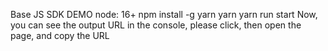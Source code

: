 Base JS SDK DEMO
node: 16+
npm install -g yarn
yarn
yarn run start
Now, you can see the output URL in the console, please click, then open the page, and copy the URL